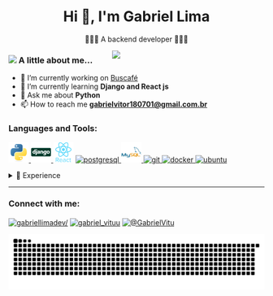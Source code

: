 <h1 align="center">Hi 👋, I'm Gabriel Lima</h1> 

<p align="center"> 👨🏻‍💻 A backend developer 👨🏻‍💻</p> 
<img align='right' src="https://user-images.githubusercontent.com/79534537/155796714-5a76c157-b0f7-40cb-82d0-a75b2df7371b.png" width="300" />

### <img src="https://media.giphy.com/media/VgCDAzcKvsR6OM0uWg/giphy.gif" width="50"> A little about me... 
- 🔭 I’m currently working on [Buscafé](https://github.com/IgorcBraz/Buscafe)
- 🌱 I’m currently learning **Django and React js**
- 💬 Ask me about **Python**
- 📫 How to reach me **gabrielvitor180701@gmail.com.br**


<h3>Languages and Tools:</h3>
<p align="left"> 
     <a href="https://www.python.org" target="_blank"> <img src="https://raw.githubusercontent.com/devicons/devicon/master/icons/python/python-original.svg" alt="python" width="40" height="40"/> </a> 
     <a href="https://www.djangoproject.com/" target="_blank"> <img src="https://raw.githubusercontent.com/devicons/devicon/master/icons/django/django-original.svg" alt="django" width="40" height="40"/> </a
     <a href="https://reactjs.org/" target="_blank"> <img src="https://raw.githubusercontent.com/devicons/devicon/master/icons/react/react-original-wordmark.svg" alt="react" width="40" height="40"/> </a> 
     <a href="https://www.postgresql.org/" target="_blank"> <img src="https://github.com/Gabriel-limadev/devicon/blob/master/icons/postgresql/postgresql-original.svg" alt="postgresql" width="30" height="30"/> </a> 
     <a href="https://www.mysql.com/" target="_blank"> <img src="https://raw.githubusercontent.com/devicons/devicon/master/icons/mysql/mysql-original-wordmark.svg" alt="mysql" width="40" height="40"/> </a>
     <a href="https://git-scm.com/" target="_blank"> <img src="https://www.vectorlogo.zone/logos/git-scm/git-scm-icon.svg" alt="git" width="40" height="40"/> </a> 
     <a href="https://www.docker.com/" target="_blank"> <img src="https://github.com/Gabriel-limadev/devicon/blob/master/icons/docker/docker-original.svg" alt="docker" width="40" height="40"/> </a> 
     <a href="https://www.ubuntu.com/" target="_blank"> <img src="https://github.com/Gabriel-limadev/devicon/blob/master/icons/ubuntu/ubuntu-plain.svg" alt="ubuntu" width="40" height="40"/> </a>
</p>

<details>     
 <summary>📃 Experience</summary>

- 📖 **Software Developer**\
📆 2021 - 2022\
📍 **Escola Técnica Estadual** - Embu das Artes (SP), Brazil

<img align="right" src="https://img.shields.io/badge/Windows-0078D6?style=for-the-badge&logo=windows&logoColor=white" />

- 👨‍💻 **Technical Support**\
📆 2021 - moment\
📍 **Young apprentice** - São Paulo/SP, Brazil
</details>
  <hr>
  
  
<h3 align="left">Connect with me:</h3>
<p align="left">
<a href="https://linkedin.com/in/gabriellimadev/" target="blank"><img align="center" src="https://raw.githubusercontent.com/rahuldkjain/github-profile-readme-generator/master/src/images/icons/Social/linked-in-alt.svg" alt="gabriellimadev/" height="30" width="40" /></a>
<a href="https://instagram.com/gabriel_vituu" target="blank"><img align="center" src="https://raw.githubusercontent.com/rahuldkjain/github-profile-readme-generator/master/src/images/icons/Social/instagram.svg" alt="gabriel_vituu" height="30" width="40" /></a>
<a href="https://discord.gg/@GabrielVitu" target="blank"><img align="center" src="https://raw.githubusercontent.com/rahuldkjain/github-profile-readme-generator/master/src/images/icons/Social/discord.svg" alt="@GabrielVitu" height="30" width="40" /></a>
</p>

<div align="center">

 ![Snake animation](https://github.com/Gabriel-limadev/Gabriel-limadev/blob/output/github-contribution-grid-snake.svg)
     
</div>
